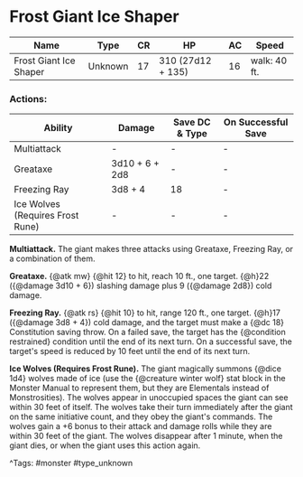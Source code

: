 # Frost Giant Ice Shaper

| Name | Type | CR | HP | AC | Speed |
|------|------|----|----|----|-------|
| Frost Giant Ice Shaper | Unknown | 17 | 310 (27d12 + 135) | 16 | walk: 40 ft. |

### Actions:

| Ability | Damage | Save DC & Type | On Successful Save |
|---------|--------|----------------|--------------------|
| Multiattack | - | - | - |
| Greataxe | 3d10 + 6 + 2d8 | - | - |
| Freezing Ray | 3d8 + 4 | 18 | - |
| Ice Wolves (Requires Frost Rune) | - | - | - |


**Multiattack.** The giant makes three attacks using Greataxe, Freezing Ray, or a combination of them.

**Greataxe.** {@atk mw} {@hit 12} to hit, reach 10 ft., one target. {@h}22 ({@damage 3d10 + 6}) slashing damage plus 9 ({@damage 2d8}) cold damage.

**Freezing Ray.** {@atk rs} {@hit 10} to hit, range 120 ft., one target. {@h}17 ({@damage 3d8 + 4}) cold damage, and the target must make a {@dc 18} Constitution saving throw. On a failed save, the target has the {@condition restrained} condition until the end of its next turn. On a successful save, the target's speed is reduced by 10 feet until the end of its next turn.

**Ice Wolves (Requires Frost Rune).** The giant magically summons {@dice 1d4} wolves made of ice (use the {@creature winter wolf} stat block in the Monster Manual to represent them, but they are Elementals instead of Monstrosities). The wolves appear in unoccupied spaces the giant can see within 30 feet of itself. The wolves take their turn immediately after the giant on the same initiative count, and they obey the giant's commands. The wolves gain a +6 bonus to their attack and damage rolls while they are within 30 feet of the giant. The wolves disappear after 1 minute, when the giant dies, or when the giant uses this action again.

^Tags: #monster #type_unknown